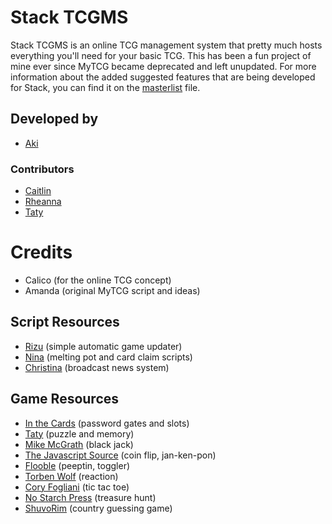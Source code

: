 # Stack TCGMS
Stack TCGMS is an online TCG management system that pretty much hosts everything you'll need for your basic TCG.
This has been a fun project of mine ever since MyTCG became deprecated and left unupdated.
For more information about the added suggested features that are being developed for Stack, you can find it on the [masterlist](https://github.com/paperains/Stack-TCGMS/blob/main/MASTERLIST.md) file.

## Developed by
- [Aki](https://www.reijou.net)

### Contributors
- [Caitlin](http://caitlin.saythe.name/)
- [Rheanna](http://www.rheanna.net)
- [Taty](http://mobe.bombilate.net/)

# Credits
- Calico (for the online TCG concept)
- Amanda (original MyTCG script and ideas)

## Script Resources
- [Rizu](http://www.haltfate.org) (simple automatic game updater)
- [Nina](http://nation.magical-me.net/index.php?action=downloads) (melting pot and card claim scripts)
- [Christina](http://tcg-publicity.com/) (broadcast news system)

## Game Resources
- [In the Cards](http://inthecards.neo-romance.net/) (password gates and slots)
- [Taty](http://tcg.bombilate.net/scripts.php) (puzzle and memory)
- [Mike McGrath](http://home.clara.net/mikem) (black jack)
- [The Javascript Source](https://javascriptsource.com/snippet/games/) (coin flip, jan-ken-pon)
- [Flooble](http://www.flooble.com/scripts/) (peeptin, toggler)
- [Torben Wolf](http://webmasterweb.de) (reaction)
- [Cory Fogliani](mailto:cory@ijustdontcare.com) (tic tac toe)
- [No Starch Press](http://nostarch.com/) (treasure hunt)
- [ShuvoRim](mailto:shuvorim@hotmail.com) (country guessing game)
